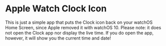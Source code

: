 # Apple Watch Clock Icon

This is just a simple app that puts the Clock icon back on your watchOS Home Screen, since Apple removed it with watchOS 10. Please note: it does not open the Clock app nor display the live time. If you do open the app, however, it will show you the current time and date!
